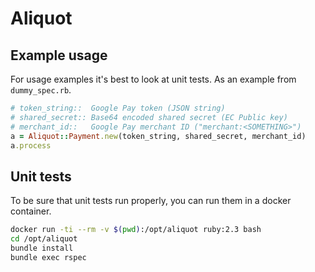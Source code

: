 # Aliquot #

## Example usage ##

For usage examples it's best to look at unit tests. As an example from `dummy_spec.rb`.

```ruby
# token_string::  Google Pay token (JSON string)
# shared_secret:: Base64 encoded shared secret (EC Public key)
# merchant_id::   Google Pay merchant ID ("merchant:<SOMETHING>")
a = Aliquot::Payment.new(token_string, shared_secret, merchant_id)
a.process
```

## Unit tests ##

To be sure that unit tests run properly, you can run them in a docker container.

```bash
docker run -ti --rm -v $(pwd):/opt/aliquot ruby:2.3 bash
cd /opt/aliquot
bundle install
bundle exec rspec
```
